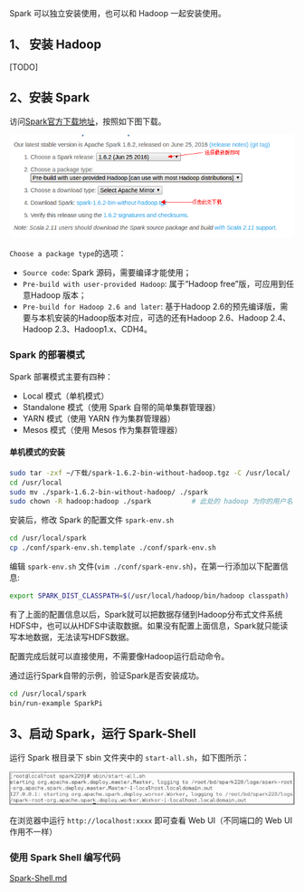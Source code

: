 Spark 可以独立安装使用，也可以和 Hadoop 一起安装使用。

## 1、 安装 Hadoop

[TODO]

## 2、安装 Spark

访问[Spark官方下载地址](http://spark.apache.org/downloads.html)，按照如下图下载。

![1](../images/1.png)

`Choose a package type`的选项：

- `Source code`: Spark 源码，需要编译才能使用；
- `Pre-build with user-provided Hadoop`: 属于“Hadoop free”版，可应用到任意Hadoop 版本；
- `Pre-build for Hadoop 2.6 and later`: 基于Hadoop 2.6的预先编译版，需要与本机安装的Hadoop版本对应，可选的还有Hadoop 2.6、Hadoop 2.4、Hadoop 2.3、Hadoop1.x、CDH4。

### Spark 的部署模式

Spark 部署模式主要有四种：

- Local 模式（单机模式）
- Standalone 模式（使用 Spark 自带的简单集群管理器）
- YARN 模式（使用 YARN 作为集群管理器）
- Mesos 模式（使用 Mesos 作为集群管理器）

#### 单机模式的安装

```sh
sudo tar -zxf ~/下载/spark-1.6.2-bin-without-hadoop.tgz -C /usr/local/
cd /usr/local
sudo mv ./spark-1.6.2-bin-without-hadoop/ ./spark
sudo chown -R hadoop:hadoop ./spark          # 此处的 hadoop 为你的用户名
```

安装后，修改 Spark 的配置文件 `spark-env.sh`

```sh
cd /usr/local/spark
cp ./conf/spark-env.sh.template ./conf/spark-env.sh
```

编辑 `spark-env.sh` 文件(`vim ./conf/spark-env.sh`)，在第一行添加以下配置信息:

```sh
export SPARK_DIST_CLASSPATH=$(/usr/local/hadoop/bin/hadoop classpath)
```

有了上面的配置信息以后，Spark就可以把数据存储到Hadoop分布式文件系统HDFS中，也可以从HDFS中读取数据。如果没有配置上面信息，Spark就只能读写本地数据，无法读写HDFS数据。

配置完成后就可以直接使用，不需要像Hadoop运行启动命令。

通过运行Spark自带的示例，验证Spark是否安装成功。

```sh	
cd /usr/local/spark
bin/run-example SparkPi
```

## 3、启动 Spark，运行 Spark-Shell

运行 Spark 根目录下 sbin 文件夹中的 `start-all.sh`，如下图所示：

![1570503638021](../images/1570503638021.png)

在浏览器中运行 `http://localhost:xxxx` 即可查看 Web UI（不同端口的 Web UI 作用不一样）

### 使用 Spark Shell 编写代码

  [Spark-Shell.md](./Spark工具/Spark-Shell.md) 